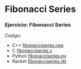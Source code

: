 # Fibonacci Series

### Ejercicio: Fibonacci Series

_Código:_
- C++ [fibonacciseries.cpp](../fibonacci-series/fibonacciseries.cpp)
- C [fibonacciseries.c](../fibonacci-series/fibonacciseries.c)
- Python [fibonacciseries.py](../fibonacci-series/fibonacciseries.py)
- Racket [fibonacciseries.rkt](../fibonacci-series/fibonacciseries.rkt)
